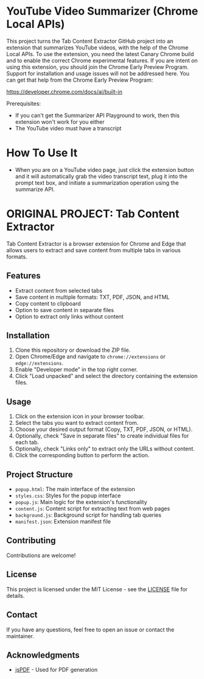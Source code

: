 # YouTube Video Summarizer (Chrome Local APIs)

This project turns the Tab Content Extractor GitHub project into an extension that summarizes YouTube videos, with the help of the Chrome Local APIs.  To use the extension, you need the latest Canary Chrome build and to enable the correct Chrome experimental features.  If you are intent on using this extension, you should join the Chrome Early Preview Program.  Support for installation and usage issues will not be addressed here.  You can get that help from the Chrome Early Preview Program:

https://developer.chrome.com/docs/ai/built-in

Prerequisites:

- If you can't get the Summarizer API Playground to work, then this extension won't work for you either
- The YouTube video must have a transcript

# How To Use It

- When you are on a YouTube video page, just click the extension button and it will automatically grab the video transcript text, plug it into the prompt text box, and initiate a summarization operation using the summarize  API.

# ORIGINAL PROJECT: Tab Content Extractor

Tab Content Extractor is a browser extension for Chrome and Edge that allows users to extract and save content from multiple tabs in various formats.

## Features

- Extract content from selected tabs
- Save content in multiple formats: TXT, PDF, JSON, and HTML
- Copy content to clipboard
- Option to save content in separate files
- Option to extract only links without content

## Installation

1. Clone this repository or download the ZIP file.
2. Open Chrome/Edge and navigate to `chrome://extensions` or `edge://extensions`.
3. Enable "Developer mode" in the top right corner.
4. Click "Load unpacked" and select the directory containing the extension files.

## Usage

1. Click on the extension icon in your browser toolbar.
2. Select the tabs you want to extract content from.
3. Choose your desired output format (Copy, TXT, PDF, JSON, or HTML).
4. Optionally, check "Save in separate files" to create individual files for each tab.
5. Optionally, check "Links only" to extract only the URLs without content.
6. Click the corresponding button to perform the action.

## Project Structure

- `popup.html`: The main interface of the extension
- `styles.css`: Styles for the popup interface
- `popup.js`: Main logic for the extension's functionality
- `content.js`: Content script for extracting text from web pages
- `background.js`: Background script for handling tab queries
- `manifest.json`: Extension manifest file

## Contributing

Contributions are welcome! 

## License

This project is licensed under the MIT License - see the [LICENSE](LICENSE) file for details.

## Contact

If you have any questions, feel free to open an issue or contact the maintainer.

## Acknowledgments

- [jsPDF](https://github.com/MrRio/jsPDF) - Used for PDF generation
